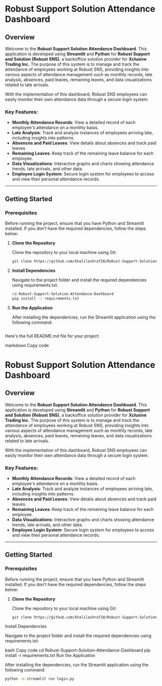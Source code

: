 # Robust Support Solution Attendance Dashboard

## Overview

Welcome to the **Robust Support Solution Attendance Dashboard**. This application is developed using **Streamlit** and **Python** for **Robust Support and Solution (Robust SNS)**, a backoffice solution provider for **Xclusive Trading Inc.** The purpose of this system is to manage and track the attendance of employees working at Robust SNS, providing insights into various aspects of attendance management such as monthly records, late analysis, absences, paid leaves, remaining leaves, and data visualizations related to late arrivals.

With the implementation of this dashboard, Robust SNS employees can easily monitor their own attendance data through a secure login system.

### Key Features:
- **Monthly Attendance Records**: View a detailed record of each employee's attendance on a monthly basis.
- **Late Analysis**: Track and analyze instances of employees arriving late, including insights into patterns.
- **Absences and Paid Leaves**: View details about absences and track paid leaves.
- **Remaining Leaves**: Keep track of the remaining leave balance for each employee.
- **Data Visualizations**: Interactive graphs and charts showing attendance trends, late arrivals, and other data.
- **Employee Login System**: Secure login system for employees to access and view their personal attendance records.

---

## Getting Started

### Prerequisites

Before running the project, ensure that you have Python and Streamlit installed. If you don’t have the required dependencies, follow the steps below:

1. **Clone the Repository**

   Clone the repository to your local machine using Git:

   ```bash
   git clone https://github.com/khalilashraf28/Robust-Support-Solution-Attendance-Dashboard.git

2. **Install Dependencies**

   Navigate to the project folder and install the required dependencies using requirements.txt:

   ```bash
   cd Robust-Support-Solution-Attendance-Dashboard
   pip install -r requirements.txt

3. **Run the Application**

   After installing the dependencies, run the Streamlit application using the following command:

   ```bash
   
Here's the full README.md file for your project:

markdown
Copy code
# Robust Support Solution Attendance Dashboard

## Overview

Welcome to the **Robust Support Solution Attendance Dashboard**. This application is developed using **Streamlit** and **Python** for **Robust Support and Solution (Robust SNS)**, a backoffice solution provider for **Xclusive Trading Inc.** The purpose of this system is to manage and track the attendance of employees working at Robust SNS, providing insights into various aspects of attendance management such as monthly records, late analysis, absences, paid leaves, remaining leaves, and data visualizations related to late arrivals.

With the implementation of this dashboard, Robust SNS employees can easily monitor their own attendance data through a secure login system.

### Key Features:
- **Monthly Attendance Records**: View a detailed record of each employee's attendance on a monthly basis.
- **Late Analysis**: Track and analyze instances of employees arriving late, including insights into patterns.
- **Absences and Paid Leaves**: View details about absences and track paid leaves.
- **Remaining Leaves**: Keep track of the remaining leave balance for each employee.
- **Data Visualizations**: Interactive graphs and charts showing attendance trends, late arrivals, and other data.
- **Employee Login System**: Secure login system for employees to access and view their personal attendance records.

---

## Getting Started

### Prerequisites

Before running the project, ensure that you have Python and Streamlit installed. If you don’t have the required dependencies, follow the steps below:

1. **Clone the Repository**

   Clone the repository to your local machine using Git:

   ```bash
   git clone https://github.com/khalilashraf28/Robust-Support-Solution-Attendance-Dashboard.git
Install Dependencies

Navigate to the project folder and install the required dependencies using requirements.txt:

bash
Copy code
cd Robust-Support-Solution-Attendance-Dashboard
pip install -r requirements.txt
Run the Application

After installing the dependencies, run the Streamlit application using the following command:

```bash
python -m streamlit run login.py
   

